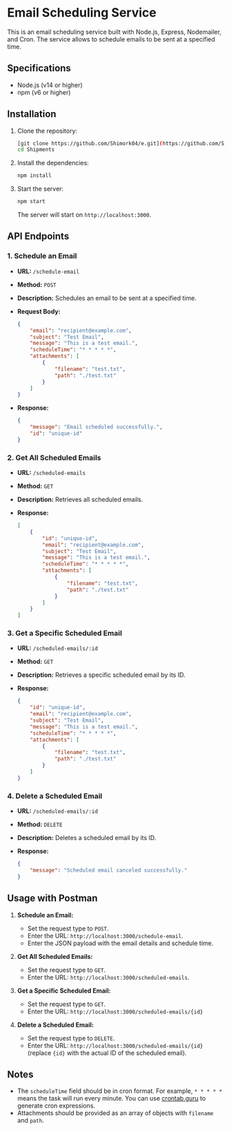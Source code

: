 # Email Scheduling Service

This is an email scheduling service built with Node.js, Express, Nodemailer, and Cron. The service allows to schedule emails to be sent at a specified time.

## Specifications

- Node.js (v14 or higher)
- npm (v6 or higher)

## Installation

1. Clone the repository:

    ```sh
    [git clone https://github.com/Shimork04/e.git](https://github.com/Shimork04/Shipments.git)
    cd Shipments
    ```

2. Install the dependencies:

    ```sh
    npm install
    ```

3. Start the server:

    ```sh
    npm start
    ```

    The server will start on `http://localhost:3000`.

## API Endpoints

### 1. Schedule an Email

- **URL:** `/schedule-email`
- **Method:** `POST`
- **Description:** Schedules an email to be sent at a specified time.
- **Request Body:**

    ```json
    {
        "email": "recipient@example.com",
        "subject": "Test Email",
        "message": "This is a test email.",
        "scheduleTime": "* * * * *",
        "attachments": [
            {
                "filename": "test.txt",
                "path": "./test.txt"
            }
        ]
    }
    ```

- **Response:**

    ```json
    {
        "message": "Email scheduled successfully.",
        "id": "unique-id"
    }
    ```

### 2. Get All Scheduled Emails

- **URL:** `/scheduled-emails`
- **Method:** `GET`
- **Description:** Retrieves all scheduled emails.
- **Response:**

    ```json
    [
        {
            "id": "unique-id",
            "email": "recipient@example.com",
            "subject": "Test Email",
            "message": "This is a test email.",
            "scheduleTime": "* * * * *",
            "attachments": [
                {
                    "filename": "test.txt",
                    "path": "./test.txt"
                }
            ]
        }
    ]
    ```

### 3. Get a Specific Scheduled Email

- **URL:** `/scheduled-emails/:id`
- **Method:** `GET`
- **Description:** Retrieves a specific scheduled email by its ID.
- **Response:**

    ```json
    {
        "id": "unique-id",
        "email": "recipient@example.com",
        "subject": "Test Email",
        "message": "This is a test email.",
        "scheduleTime": "* * * * *",
        "attachments": [
            {
                "filename": "test.txt",
                "path": "./test.txt"
            }
        ]
    }
    ```

### 4. Delete a Scheduled Email

- **URL:** `/scheduled-emails/:id`
- **Method:** `DELETE`
- **Description:** Deletes a scheduled email by its ID.
- **Response:**

    ```json
    {
        "message": "Scheduled email canceled successfully."
    }
    ```

## Usage with Postman

1. **Schedule an Email:**

    - Set the request type to `POST`.
    - Enter the URL: `http://localhost:3000/schedule-email`.
    - Enter the JSON payload with the email details and schedule time.

2. **Get All Scheduled Emails:**

    - Set the request type to `GET`.
    - Enter the URL: `http://localhost:3000/scheduled-emails`.

3. **Get a Specific Scheduled Email:**

    - Set the request type to `GET`.
    - Enter the URL: `http://localhost:3000/scheduled-emails/{id}`

4. **Delete a Scheduled Email:**

    - Set the request type to `DELETE`.
    - Enter the URL: `http://localhost:3000/scheduled-emails/{id}` (replace `{id}` with the actual ID of the scheduled email).

## Notes

- The `scheduleTime` field should be in cron format. For example, `* * * * *` means the task will run every minute. You can use [crontab.guru](https://crontab.guru/) to generate cron expressions.
- Attachments should be provided as an array of objects with `filename` and `path`.
